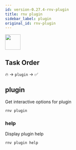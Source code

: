 ```yaml
---
id: version-0.27.4-rnv-plugin
title: rnv plugin
sidebar_label: plugin
original_id: rnv-plugin
---
```


<img src="https://renative.org/img/ic_cli.png" width=50 height=50 />

## Task Order

🔥 -> `plugin` ->  ✅

## plugin

Get interactive options for plugin

```bash
rnv plugin
```

### help

Display plugin help

```bash
rnv plugin help
```
